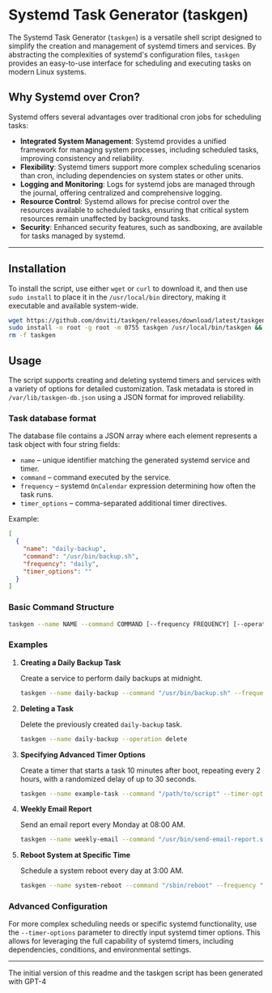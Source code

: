 # Systemd Task Generator (taskgen)

The Systemd Task Generator (`taskgen`) is a versatile shell script designed to simplify the creation and management of systemd timers and services. By abstracting the complexities of systemd's configuration files, `taskgen` provides an easy-to-use interface for scheduling and executing tasks on modern Linux systems.

## Why Systemd over Cron?

Systemd offers several advantages over traditional cron jobs for scheduling tasks:

- **Integrated System Management**: Systemd provides a unified framework for managing system processes, including scheduled tasks, improving consistency and reliability.
- **Flexibility**: Systemd timers support more complex scheduling scenarios than cron, including dependencies on system states or other units.
- **Logging and Monitoring**: Logs for systemd jobs are managed through the journal, offering centralized and comprehensive logging.
- **Resource Control**: Systemd allows for precise control over the resources available to scheduled tasks, ensuring that critical system resources remain unaffected by background tasks.
- **Security**: Enhanced security features, such as sandboxing, are available for tasks managed by systemd.

---
## Installation

To install the script, use either `wget` or `curl` to download it, and then use `sudo install` to place it in the `/usr/local/bin` directory, making it executable and available system-wide.

```bash
wget https://github.com/dnviti/taskgen/releases/download/latest/taskgen -O taskgen && \
sudo install -o root -g root -m 0755 taskgen /usr/local/bin/taskgen && \
rm -f taskgen
```

## Usage

The script supports creating and deleting systemd timers and services with a variety of options for detailed customization.
Task metadata is stored in `/var/lib/taskgen-db.json` using a JSON format for improved reliability.

### Task database format

The database file contains a JSON array where each element represents a task object with four string fields:

- `name` – unique identifier matching the generated systemd service and timer.
- `command` – command executed by the service.
- `frequency` – systemd `OnCalendar` expression determining how often the task runs.
- `timer_options` – comma-separated additional timer directives.

Example:

```json
[
  {
    "name": "daily-backup",
    "command": "/usr/bin/backup.sh",
    "frequency": "daily",
    "timer_options": ""
  }
]
```

### Basic Command Structure

```bash
taskgen --name NAME --command COMMAND [--frequency FREQUENCY] [--operation OPERATION] [--timer-options OPTIONS]
```

### Examples

1. **Creating a Daily Backup Task**

   Create a service to perform daily backups at midnight.

   ```bash
   taskgen --name daily-backup --command "/usr/bin/backup.sh" --frequency daily
   ```

2. **Deleting a Task**

   Delete the previously created `daily-backup` task.

   ```bash
   taskgen --name daily-backup --operation delete
   ```

3. **Specifying Advanced Timer Options**

   Create a timer that starts a task 10 minutes after boot, repeating every 2 hours, with a randomized delay of up to 30 seconds.

   ```bash
   taskgen --name example-task --command "/path/to/script" --timer-options "OnBootSec=10min,OnUnitActiveSec=2h,RandomizedDelaySec=30s"
   ```

4. **Weekly Email Report**

   Send an email report every Monday at 08:00 AM.

   ```bash
   taskgen --name weekly-email --command "/usr/bin/send-email-report.sh" --frequency weekly
   ```

5. **Reboot System at Specific Time**

   Schedule a system reboot every day at 3:00 AM.

   ```bash
   taskgen --name system-reboot --command "/sbin/reboot" --frequency "*-*-* 03:00:00"
   ```

### Advanced Configuration

For more complex scheduling needs or specific systemd functionality, use the `--timer-options` parameter to directly input systemd timer options. This allows for leveraging the full capability of systemd timers, including dependencies, conditions, and environmental settings.

---

The initial version of this readme and the taskgen script has been generated with GPT-4 
